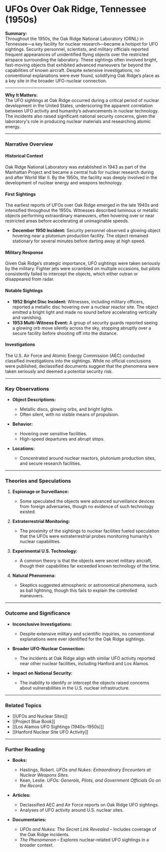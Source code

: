 # UFOs Over Oak Ridge, Tennessee (1950s)

**Summary:**  
Throughout the 1950s, the Oak Ridge National Laboratory (ORNL) in Tennessee—a key facility for nuclear research—became a hotspot for UFO sightings. Security personnel, scientists, and military officials reported frequent appearances of unidentified flying objects over the restricted airspace surrounding the laboratory. These sightings often involved bright, fast-moving objects that exhibited advanced maneuvers far beyond the capabilities of known aircraft. Despite extensive investigations, no conventional explanations were ever found, solidifying Oak Ridge’s place as a key site in the broader UFO-nuclear connection.

---

**Why It Matters:**  
The UFO sightings at Oak Ridge occurred during a critical period of nuclear development in the United States, underscoring the apparent correlation between UFO activity and humanity’s advancements in nuclear technology. The incidents also raised significant national security concerns, given the laboratory's role in producing nuclear materials and researching atomic energy.

---

### **Narrative Overview**

#### **Historical Context**

Oak Ridge National Laboratory was established in 1943 as part of the Manhattan Project and became a central hub for nuclear research during and after World War II. By the 1950s, the facility was deeply involved in the development of nuclear energy and weapons technology.

#### **First Sightings**

The earliest reports of UFOs over Oak Ridge emerged in the late 1940s and intensified throughout the 1950s. Witnesses described luminous or metallic objects performing extraordinary maneuvers, often hovering over or near restricted areas before accelerating at unimaginable speeds.

- **December 1950 Incident:** Security personnel observed a glowing object hovering near a plutonium production facility. The object remained stationary for several minutes before darting away at high speed.

#### **Military Response**

Given Oak Ridge’s strategic importance, UFO sightings were taken seriously by the military. Fighter jets were scrambled on multiple occasions, but pilots consistently failed to intercept the objects, which either outran or disappeared from radar.

#### **Notable Sightings**

- **1952 Bright Disc Incident:** Witnesses, including military officers, reported a metallic disc hovering over a nuclear reactor site. The object emitted a bright light and made no sound before accelerating vertically and vanishing.
- **1953 Multi-Witness Event:** A group of security guards reported seeing a glowing orb move silently across the sky, stopping abruptly over a secure facility before shooting off into the distance.

#### **Investigations**

The U.S. Air Force and Atomic Energy Commission (AEC) conducted classified investigations into the sightings. While no official conclusions were published, declassified documents suggest that the phenomena were taken seriously and deemed a potential security risk.

---

### **Key Observations**

- **Object Descriptions:**
    
    - Metallic discs, glowing orbs, and bright lights.
    - Often silent, with no visible means of propulsion.
- **Behavior:**
    
    - Hovering over sensitive facilities.
    - High-speed departures and abrupt stops.
- **Locations:**
    
    - Concentrated around nuclear reactors, plutonium production sites, and secure research facilities.

---

### **Theories and Speculations**

1. **Espionage or Surveillance:**
    
    - Some speculated the objects were advanced surveillance devices from foreign adversaries, though no evidence of such technology existed.
2. **Extraterrestrial Monitoring:**
    
    - The proximity of the sightings to nuclear facilities fueled speculation that the UFOs were extraterrestrial probes monitoring humanity’s nuclear capabilities.
3. **Experimental U.S. Technology:**
    
    - A common theory is that the objects were secret military aircraft, though their capabilities far exceeded known technology of the time.
4. **Natural Phenomena:**
    
    - Skeptics suggested atmospheric or astronomical phenomena, such as ball lightning, though this fails to explain the controlled maneuvers.

---

### **Outcome and Significance**

- **Inconclusive Investigations:**
    
    - Despite extensive military and scientific inquiries, no conventional explanations were ever identified for the Oak Ridge sightings.
- **Broader UFO-Nuclear Connection:**
    
    - The incidents at Oak Ridge align with similar UFO activity reported near other nuclear facilities, including Hanford and Los Alamos.
- **Impact on National Security:**
    
    - The inability to identify or intercept the objects raised concerns about vulnerabilities in the U.S. nuclear infrastructure.

---

### **Related Topics**

- [[UFOs and Nuclear Sites]]
- [[Project Blue Book]]
- [[Los Alamos UFO Sightings (1940s–1950s)]]
- [[Hanford Nuclear Site UFO Activity]]

---

### **Further Reading**

- **Books:**
    
    - Hastings, Robert. _UFOs and Nukes: Extraordinary Encounters at Nuclear Weapons Sites._
    - Kean, Leslie. _UFOs: Generals, Pilots, and Government Officials Go on the Record._
- **Articles:**
    
    - Declassified AEC and Air Force reports on Oak Ridge UFO sightings.
    - Analyses of UFO activity around U.S. nuclear sites.
- **Documentaries:**
    
    - _UFOs and Nukes: The Secret Link Revealed_ – Includes coverage of the Oak Ridge incidents.
    - _The Phenomenon_ – Explores nuclear-related UFO sightings in a broader context.

